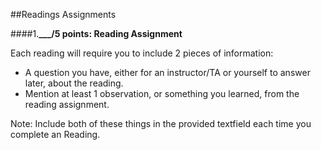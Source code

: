 ##Readings Assignments

####1.**___/5 points: Reading Assignment**

Each reading will require you to include 2 pieces of information:

* A question you have, either for an instructor/TA or yourself to answer later, about the reading.
* Mention at least 1 observation, or something you learned, from the reading assignment.

Note: Include both of these things in the provided textfield each time you complete an Reading.
